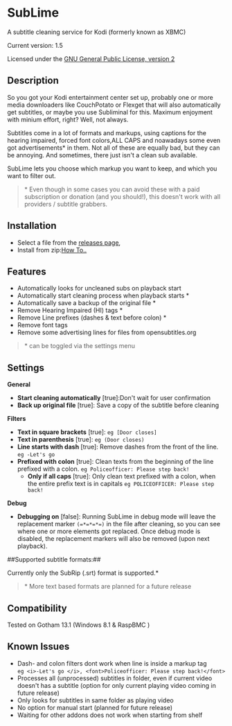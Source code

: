 # SubLime #
A subtitle cleaning service for Kodi (formerly known as XBMC)

Current version: 1.5

Licensed under the [GNU General Public License, version 2](http://www.gnu.org/licenses/gpl-2.0.html "http://www.gnu.org/licenses/gpl-2.0.html")

## Description ##
So you got your Kodi entertainment center set up, probably one or more media downloaders like CouchPotato or Flexget that will also automatically get subtitles, or maybe you use Subliminal for this. Maximum enjoyment with minium effort, right? Well, not always.

Subtitles come in a lot of formats and markups, using  captions for the hearing impaired,  forced font colors,ALL CAPS and noawadays some even got advertisements* in them. Not all of these are equally bad, but they can be annoying. And sometimes, there just isn't a clean sub available.

SubLime lets you choose which markup you want to keep, and which you want to filter out.

> \* Even though in some cases you can avoid these with a paid subscription or donation (and you should!), this doesn't work with all providers / subtitle grabbers.


## Installation ##


- Select a file from the [releases page](https://github.com/tlverwijst/SubLime/releases "https://github.com/tlverwijst/SubLime/releases"),
- Install from zip:[How To..](http://kodi.wiki/view/How_to_install_an_Add-on_from_a_zip_file "http://kodi.wiki/view/How_to_install_an_Add-on_from_a_zip_file")


## Features ##

 - Automatically looks for uncleaned subs on playback start
 - Automatically start cleaning process when playback starts *
 - Automatically save a backup of the original file *
 - Remove Hearing Impaired (HI) tags *
 - Remove Line prefixes (dashes & text before colon) *
 - Remove font tags 
 - Remove some advertising lines for files from opensubtitles.org
 
> \* can be toggled via the settings menu

## Settings ##

**General**

- **Start cleaning automatically** [true]:Don't wait for user confirmation
- **Back up original file** [true]: Save a copy of the subtitle before cleaning

**Filters**

- **Text in square brackets** [true]: `eg [Door closes]`
- **Text in parenthesis** [true]: `eg (Door closes)`
- **Line starts with dash** [true]: Remove dashes from the front of the line. `eg -Let's go`
- **Prefixed with colon** [true]: Clean texts from the beginning of the line prefixed with a colon. `eg Policeofficer: Please step back!`
	- **Only if all caps** [true]: Only clean text prefixed with a colon, when the entire prefix text is in capitals `eg POLICEOFFICER: Please step back!`

**Debug**

- **Debugging on** [false]: Running SubLime in debug mode will leave the replacement marker `(=*=*=*=)` in the file after cleaning, so you can see where one or more elements got replaced. Once debug mode is disabled, the replacement markers will also be removed (upon next playback). 

 
##Supported subtitle formats:##
 
Currently only the SubRip (.srt) format is supported.*


> \* More text based formats are planned for a future release 


## Compatibility ##
Tested on Gotham 13.1 (Windows 8.1 & RaspBMC )


## Known Issues ##

- Dash- and colon filters dont work when line is inside a  markup tag  
`eg <i>-Let's go </i>, <font>Policeofficer: Please step back!</font>`
- Processes all (unprocessed) subtitles in folder, even if current video doesn't has a subtitle (option for only current playing video coming in future release)
- Only looks for subtitles in same folder as playing video
- No option for manual start (planned for future release)
- Waiting for other addons does not work when starting from shelf
